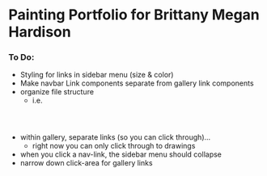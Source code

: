 # Painting Portfolio for Brittany Megan Hardison

### To Do:
* Styling for links in sidebar menu (size & color)
* Make navbar Link components separate from gallery link components
* organize file structure
  * i.e. <Header /> <Body> <Content1 /><Content2 /></Body>
* within gallery, separate links (so you can click through)...
  * right now you can only click through to drawings
* when you click a nav-link, the sidebar menu should collapse
* narrow down click-area for gallery links

